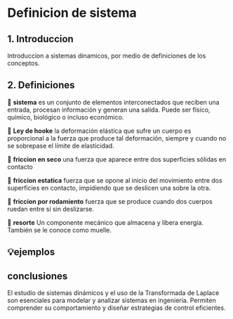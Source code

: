 
# Definicion de sistema

## 1. Introduccion

Introduccion a sistemas dinamicos, por medio de definiciones de los conceptos.


## 2. Definiciones

🔑 **sistema** es un conjunto de elementos interconectados que reciben una entrada, procesan información y generan una salida. Puede ser físico, químico, biológico o incluso económico.

🔑 **Ley de hooke** la deformación elástica que sufre un cuerpo es proporcional a la fuerza que produce tal deformación, siempre y cuando no se sobrepase el límite de elasticidad.

🔑 **friccion en seco** una fuerza que aparece entre dos superficies sólidas en contacto

🔑 **friccion estatica** fuerza que se opone al inicio del movimiento entre dos superficies en contacto, impidiendo que se deslicen una sobre la otra. 

🔑 **friccion por rodamiento** fuerza que se produce cuando dos cuerpos ruedan entre sí sin deslizarse.

🔑 **resorte** Un componente mecánico que almacena y libera energía. También se le conoce como muelle.


## **💡ejemplos**


## conclusiones

El estudio de sistemas dinámicos y el uso de la Transformada de Laplace son esenciales para modelar y analizar sistemas en ingeniería. Permiten comprender su comportamiento y diseñar estrategias de control eficientes. 
